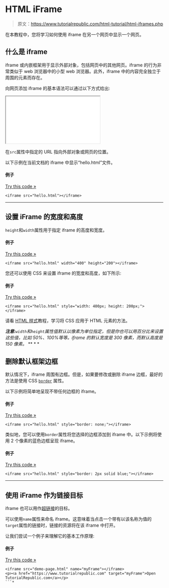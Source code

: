 # HTML iFrame

> 原文：<https://www.tutorialrepublic.com/html-tutorial/html-iframes.php>

在本教程中，您将学习如何使用 iframe 在另一个网页中显示一个网页。

## 什么是 iframe

iframe 或内嵌框架用于显示外部对象，包括网页中的其他网页。iframe 的行为非常类似于 web 浏览器中的小型 web 浏览器。此外，iframe 中的内容完全独立于周围的元素而存在。

向网页添加 iframe 的基本语法可以通过以下方式给出:

<iframe src="*URL*"></iframe>

在`src`属性中指定的 URL 指向外部对象或网页的位置。

以下示例在当前文档的 iframe 中显示“hello.html”文件。

#### 例子

[Try this code »](../codelab.php?topic=html&file=iframe "Try this code using online Editor")

```
<iframe src="hello.html"></iframe>
```

* * *

## 设置 iFrame 的宽度和高度

`height`和`width`属性用于指定 iframe 的高度和宽度。

#### 例子

[Try this code »](../codelab.php?topic=html&file=specify-dimensions-for-an-iframe "Try this code using online Editor")

```
<iframe src="hello.html" width="400" height="200"></iframe>
```

您还可以使用 CSS 来设置 iframe 的宽度和高度，如下所示:

#### 例子

[Try this code »](../codelab.php?topic=html&file=specify-dimensions-for-an-iframe "Try this code using online Editor")

```
<iframe src="hello.html" style="width: 400px; height: 200px;"></iframe>
```

请看 [HTML 样式](html-styles.php)教程，学习将 CSS 应用于 HTML 元素的方法。

 ***注意:**`width`和`height`属性值默认以像素为单位指定，但是你也可以用百分比来设置这些值，比如 50%、100%等等。iframe 的默认宽度是 300 像素，而默认高度是 150 像素。*  ** * *

## 删除默认框架边框

默认情况下，iframe 周围有边框。但是，如果要修改或删除 iframe 边框，最好的方法是使用 CSS [`border`](/css-reference/css-border-property.php) 属性。

以下示例将简单地呈现不带任何边框的 iframe。

#### 例子

[Try this code »](../codelab.php?topic=html&file=iframe-without-border "Try this code using online Editor")

```
<iframe src="hello.html" style="border: none;"></iframe>
```

类似地，您可以使用`border`属性将您选择的边框添加到 iframe 中。以下示例将使用 2 个像素的蓝色边框呈现 iframe。

#### 例子

[Try this code »](../codelab.php?topic=html&file=change-iframe-border "Try this code using online Editor")

```
<iframe src="hello.html" style="border: 2px solid blue;"></iframe>
```

* * *

## 使用 iFrame 作为链接目标

iframe 也可以用作[超链接](html-links.php)的目标。

可以使用`name`属性来命名 iframe。这意味着当点击一个带有以该名称为值的`target`属性的链接时，链接的资源将在该 iframe 中打开。

让我们尝试一个例子来理解它的基本工作原理:

#### 例子

[Try this code »](../codelab.php?topic=html&file=open-links-in-an-iframe "Try this code using online Editor")

```
<iframe src="demo-page.html" name="myFrame"></iframe>
<p><a href="https://www.tutorialrepublic.com" target="myFrame">Open TutorialRepublic.com</a></p>
```*